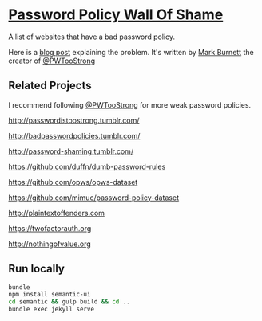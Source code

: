 # [Password Policy Wall Of Shame](http://publicarray.github.io/password-policy-wall-of-shame)
A list of websites that have a bad password policy.

Here is a [blog post](https://xato.net/perilous-password-policies-3ad038aa33b1#.nyw6mfk03) explaining the problem. It's written by [Mark Burnett](https://twitter.com/m8urnett) the creator of [@PWTooStrong](https://twitter.com/PWTooStrong)

## Related Projects

I recommend following [@PWTooStrong](https://twitter.com/PWTooStrong) for more weak password policies.

http://passwordistoostrong.tumblr.com/

http://badpasswordpolicies.tumblr.com/

http://password-shaming.tumblr.com/

https://github.com/duffn/dumb-password-rules

https://github.com/opws/opws-dataset

https://github.com/mimuc/password-policy-dataset

http://plaintextoffenders.com

https://twofactorauth.org

http://nothingofvalue.org

## Run locally

```sh
bundle
npm install semantic-ui
cd semantic && gulp build && cd ..
bundle exec jekyll serve
```
